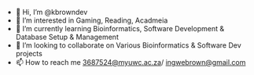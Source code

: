 - 👋 Hi, I’m @kbrowndev
- 👀 I’m interested in Gaming, Reading, Acadmeia
- 🌱 I’m currently learning Bioinformatics, Software Development & Database Setup & Management
- 💞️ I’m looking to collaborate on Various Bioinformatics & Software Dev projects
- 📫 How to reach me 3687524@myuwc.ac.za/ ingwebrown@gmail.com

<!---
kbrowndev/kbrowndev is a ✨ special ✨ repository because its `README.md` (this file) appears on your GitHub profile.
You can click the Preview link to take a look at your changes.
--->
